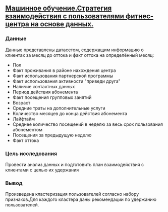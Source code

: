 ## [Машинное обучение.Стратегия взаимодействия с пользователями фитнес-центра на основе данных.](https://github.com/Elenavasko/Project-/blob/main/Машинное%20обучение%20в%20аналитике/project_ML.ipynb)
### Данные
Данные представлены датасетом, содержащим информацию о клиентах за месяц до оттока и факт оттока на определённый месяц:
 - Пол
 - Факт проживания в районе нахождения центра			
 - Факт использования партнерской программы
 - Факт использования активности "приведи друга"
 - Наличие контактных данных
 - Период действия абонемента
 - Факт посещения групповых занятий
 - Возраст
 - Средние траты на дополнительные услуги
 - Количество месяцев до конца действия абонемента
 - Лайфтайм
 - Среднее количество посещений в неделю за весь срок пользования абонементом
 - Посещения за предыдущую неделю
 - Факт оттока

### Цель исследования
Провести анализ данных и подготовить план взаимодействия с клиентами с целью их удержания
### Вывод
Произведена кластеризация пользователей согласно набору признаков.Для каждого кластера даны рекомендации по удержанию пользователей.
